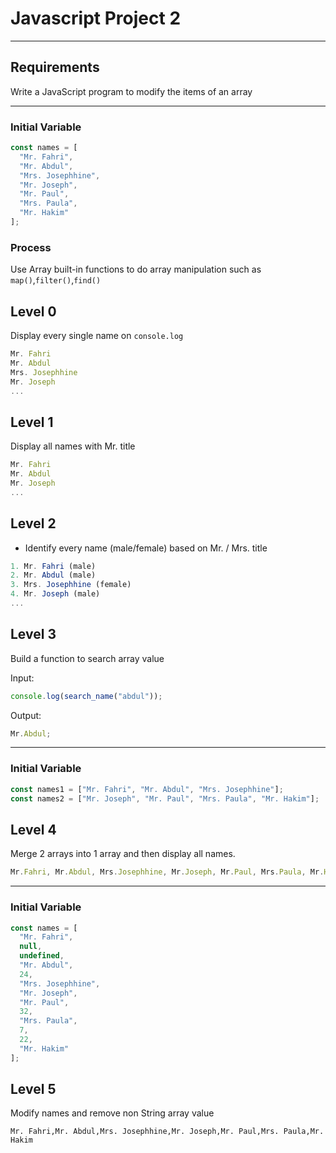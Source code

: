 # Javascript Project 2

---

## Requirements

Write a JavaScript program to modify the items of an array

---

### Initial Variable

```js
const names = [
  "Mr. Fahri",
  "Mr. Abdul",
  "Mrs. Josephhine",
  "Mr. Joseph",
  "Mr. Paul",
  "Mrs. Paula",
  "Mr. Hakim"
];
```

### Process

Use Array built-in functions to do array manipulation such as `map()`,`filter()`,`find()`

## Level 0

Display every single name on `console.log`

```js
Mr. Fahri
Mr. Abdul
Mrs. Josephhine
Mr. Joseph
...
```

## Level 1

Display all names with Mr. title

```js
Mr. Fahri
Mr. Abdul
Mr. Joseph
...
```

## Level 2

* Identify every name (male/female) based on Mr. / Mrs. title

```js
1. Mr. Fahri (male)
2. Mr. Abdul (male)
3. Mrs. Josephhine (female)
4. Mr. Joseph (male)
...
```

## Level 3

Build a function to search array value

Input:

```js
console.log(search_name("abdul"));
```

Output:

```js
Mr.Abdul;
```

---

### Initial Variable

```js
const names1 = ["Mr. Fahri", "Mr. Abdul", "Mrs. Josephhine"];
const names2 = ["Mr. Joseph", "Mr. Paul", "Mrs. Paula", "Mr. Hakim"];
```

## Level 4

Merge 2 arrays into 1 array and then display all names.

```js
Mr.Fahri, Mr.Abdul, Mrs.Josephhine, Mr.Joseph, Mr.Paul, Mrs.Paula, Mr.Hakim;
```

---

### Initial Variable

```js
const names = [
  "Mr. Fahri",
  null,
  undefined,
  "Mr. Abdul",
  24,
  "Mrs. Josephhine",
  "Mr. Joseph",
  "Mr. Paul",
  32,
  "Mrs. Paula",
  7,
  22,
  "Mr. Hakim"
];
```

## Level 5

Modify names and remove non String array value

```
Mr. Fahri,Mr. Abdul,Mrs. Josephhine,Mr. Joseph,Mr. Paul,Mrs. Paula,Mr. Hakim
```

